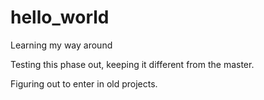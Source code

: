 # hello_world
Learning my way around 

Testing this phase out, keeping it different from the master.

Figuring out to enter in old projects.
